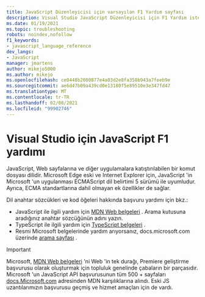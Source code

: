 ```yaml
---
title: JavaScript Düzenleyicisi için varsayılan F1 Yardım sayfası
description: Visual Studio JavaScript Düzenleyicisi için F1 Yardım istekleri için varsayılan sayfa
ms.date: 01/19/2021
ms.topic: troubleshooting
robots: noindex,nofollow
f1_keywords:
- javascript_language_reference
dev_langs:
- JavaScript
manager: jmartens
author: mikejo5000
ms.author: mikejo
ms.openlocfilehash: ce0448b2080877e4a03d2e8fa358b943a7feeb9e
ms.sourcegitcommit: ae6d47b09a439cd0e13180f5e89510e3e347fd47
ms.translationtype: MT
ms.contentlocale: tr-TR
ms.lasthandoff: 02/08/2021
ms.locfileid: "99902746"
---
```

# <a name="javascript-f1-help-for-visual-studio"></a>Visual Studio için JavaScript F1 yardımı

JavaScript, Web sayfalarına ve diğer uygulamalara katıştırılabilen bir komut dosyası dilidir. Microsoft Edge eski ve Internet Explorer için, JavaScript 'in Microsoft 'un uygulanması ECMAScript dil belirtimi 5 sürümü ile uyumludur. Ayrıca, ECMA standartlarına dahil olmayan ek özellikler de sağlar.

Dil anahtar sözcükleri ve kod öğeleri hakkında başvuru yardımı için bkz.:

- JavaScript ile ilgili yardım için [MDN Web belgeleri](https://developer.mozilla.org/en-US/docs/Web/JavaScript/Reference) . Arama kutusuna aradığınız anahtar sözcüğünün adını yazın.
- TypeScript ile ilgili yardım için [TypeScript belgeleri](https://www.typescriptlang.org/docs) .
- Resmi Microsoft belgelerinde yardım arıyorsanız, docs.microsoft.com üzerinde [arama sayfası](/search) .

> [!IMPORTANT]
> Microsoft, [MDN Web belgeleri](https://developer.mozilla.org/en-US/docs/Web/JavaScript/Reference) 'ni Web 'in tek durağı, Premiere geliştirme başvurusu olarak oluşturmak için topluluk genelinde çabaların bir parçasıdır. Microsoft 'un JavaScript API başvurusunun tüm 500 + sayfaları [docs.Microsoft.com](https://docs.microsoft.com) adresinden MDN karşılıklarına alındı. Eski JS uzantılarımızın başvurusu geçmiş ve hizmet amaçları için de vardı.

